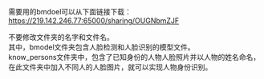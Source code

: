 需要用的bmdoel可以从下面链接下载：
https://219.142.246.77:65000/sharing/OUGNbmZJF    

不要修改文件夹的名字和文件名。   
其中，bmodel文件夹包含人脸检测和人脸识别的模型文件。   
know_persons文件夹中，包含了已知身份的人物人脸照片并以人物的姓名命名，在此文件夹中加入不同人的人脸图片，就可以实现人物身份识别。
